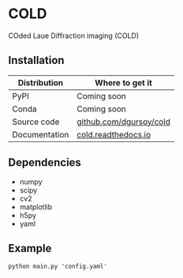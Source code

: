 # COLD

COded Laue Diffraction imaging (COLD)

## Installation

| Distribution   | Where to get it                                            |
| -------------- | ---------------------------------------------------------- |
| PyPI           | Coming soon                                                |
| Conda          | Coming soon                                                |
| Source code    | [github.com/dgursoy/cold](https://github.com/dgursoy/cold) |
| Documentation  | [cold.readthedocs.io](https://cold.readthedocs.io)         |

## Dependencies

- numpy
- scipy
- cv2
- matplotlib
- h5py
- yaml

## Example

```
python main.py 'config.yaml'
```
